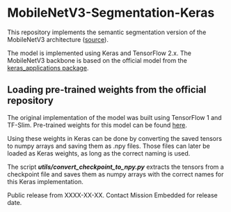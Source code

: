 # MobileNetV3-Segmentation-Keras

This repository implements the semantic segmentation version of the MobileNetV3 architecture ([source](https://arxiv.org/abs/1905.02244)).

The model is implemented using Keras and TensorFlow 2.x. The MobileNetV3 backbone is based on the official model from the [keras_applications package](https://keras.io/api/applications/).

## Loading pre-trained weights from the official repository

The original implementation of the model was built using TensorFlow 1 and TF-Slim. Pre-trained weights for this model can be found [here](https://github.com/tensorflow/models/blob/master/research/deeplab/g3doc/model_zoo.md).

Using these weights in Keras can be done by converting the saved tensors to numpy arrays and saving them as .npy files. Those files can later be loaded as Keras weights, as long as the correct naming is used.

The script ***utils/convert_checkpoint_to_npy.py*** extracts the tensors from a checkpoint file and saves them as numpy arrays with the correct names for this Keras implementation.

Public release from XXXX-XX-XX. Contact Mission Embedded for release date.
